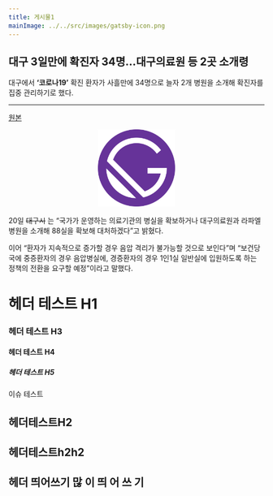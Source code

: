 ```yaml
---
title: 게시물1
mainImage: ../../src/images/gatsby-icon.png
---
```


## 대구 3일만에 확진자 34명…대구의료원 등 2곳 소개령

대구에서 **‘코로나19’** 확진 환자가 사흘만에 34명으로 늘자 2개 병원을 소개해 확진자를 집중 관리하기로 했다.

---

[원본](https://kjpmj-blog.netlify.com)

<div style="width: 30%; height: 30%; margin: 0 auto;">
<img src="../../src/images/gatsby-icon.png" ></img>
</div>

20일 ~~대구시~~ 는 “국가가 운영하는 의료기관의 병실을 확보하거나 대구의료원과 라파엘병원을 소개해 88실을 확보해 대처하겠다”고 밝혔다.

이어 “환자가 지속적으로 증가할 경우 음압 격리가 불가능할 것으로 보인다”며 “보건당국에 중증환자의 경우 음압병실에, 경증환자의 경우 1인1실 일반실에 입원하도록 하는 정책의 전환을 요구할 예정”이라고 말했다.

# 헤더 테스트 H1

### 헤더 테스트 H3

#### 헤더 테스트 H4

##### 헤더 테스트 H5

이슈 테스트

## 헤더테스트H2

## 헤더테스트h2h2

## 헤더 띄어쓰기 많 이 띄 어 쓰 기
